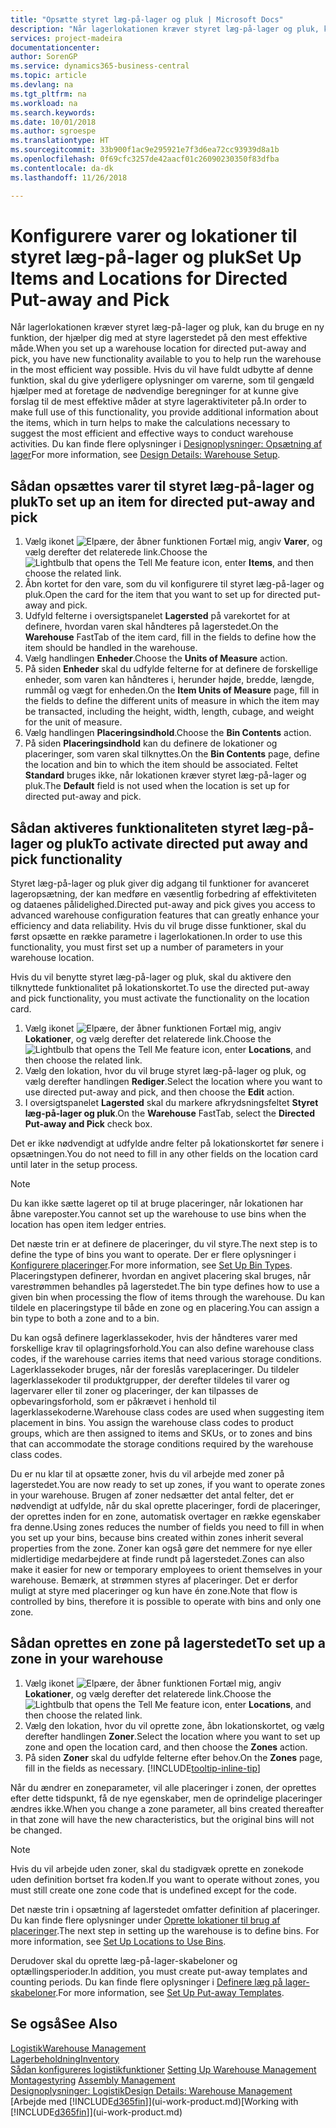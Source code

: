 ```yaml
---
title: "Opsætte styret læg-på-lager og pluk | Microsoft Docs"
description: "Når lagerlokationen kræver styret læg-på-lager og pluk, kan du bruge en ny funktion, der hjælper dig med at styre lagerstedet på den mest effektive måde."
services: project-madeira
documentationcenter: 
author: SorenGP
ms.service: dynamics365-business-central
ms.topic: article
ms.devlang: na
ms.tgt_pltfrm: na
ms.workload: na
ms.search.keywords: 
ms.date: 10/01/2018
ms.author: sgroespe
ms.translationtype: HT
ms.sourcegitcommit: 33b900f1ac9e295921e7f3d6ea72cc93939d8a1b
ms.openlocfilehash: 0f69cfc3257de42aacf01c26090230350f83dfba
ms.contentlocale: da-dk
ms.lasthandoff: 11/26/2018

---
```

# <a name="set-up-items-and-locations-for-directed-put-away-and-pick"></a><span data-ttu-id="da131-103">Konfigurere varer og lokationer til styret læg-på-lager og pluk</span><span class="sxs-lookup"><span data-stu-id="da131-103">Set Up Items and Locations for Directed Put-away and Pick</span></span>
<span data-ttu-id="da131-104">Når lagerlokationen kræver styret læg-på-lager og pluk, kan du bruge en ny funktion, der hjælper dig med at styre lagerstedet på den mest effektive måde.</span><span class="sxs-lookup"><span data-stu-id="da131-104">When you set up a warehouse location for directed put-away and pick, you have new functionality available to you to help run the warehouse in the most efficient way possible.</span></span> <span data-ttu-id="da131-105">Hvis du vil have fuldt udbytte af denne funktion, skal du give yderligere oplysninger om varerne, som til gengæld hjælper med at foretage de nødvendige beregninger for at kunne give forslag til de mest effektive måder at styre lageraktiviteter på.</span><span class="sxs-lookup"><span data-stu-id="da131-105">In order to make full use of this functionality, you provide additional information about the items, which in turn helps to make the calculations necessary to suggest the most efficient and effective ways to conduct warehouse activities.</span></span> <span data-ttu-id="da131-106">Du kan finde flere oplysninger i [Designoplysninger: Opsætning af lager](design-details-warehouse-setup.md)</span><span class="sxs-lookup"><span data-stu-id="da131-106">For more information, see [Design Details: Warehouse Setup](design-details-warehouse-setup.md).</span></span>

## <a name="to-set-up-an-item-for-directed-put-away-and-pick"></a><span data-ttu-id="da131-107">Sådan opsættes varer til styret læg-på-lager og pluk</span><span class="sxs-lookup"><span data-stu-id="da131-107">To set up an item for directed put-away and pick</span></span>  
1.  <span data-ttu-id="da131-108">Vælg ikonet ![Elpære, der åbner funktionen Fortæl mig](media/ui-search/search_small.png "Fortæl mig, hvad du vil foretage dig"), angiv **Varer**, og vælg derefter det relaterede link.</span><span class="sxs-lookup"><span data-stu-id="da131-108">Choose the ![Lightbulb that opens the Tell Me feature](media/ui-search/search_small.png "Tell me what you want to do") icon, enter **Items**, and then choose the related link.</span></span>  
2.  <span data-ttu-id="da131-109">Åbn kortet for den vare, som du vil konfigurere til styret læg-på-lager og pluk.</span><span class="sxs-lookup"><span data-stu-id="da131-109">Open the card for the item that you want to set up for directed put-away and pick.</span></span>
3. <span data-ttu-id="da131-110">Udfyld felterne i oversigtspanelet **Lagersted** på varekortet for at definere, hvordan varen skal håndteres på lagerstedet.</span><span class="sxs-lookup"><span data-stu-id="da131-110">On the **Warehouse** FastTab of the item card, fill in the fields to define how the item should be handled in the warehouse.</span></span>  
4.  <span data-ttu-id="da131-111">Vælg handlingen **Enheder**.</span><span class="sxs-lookup"><span data-stu-id="da131-111">Choose the **Units of Measure** action.</span></span>
5. <span data-ttu-id="da131-112">På siden **Enheder** skal du udfylde felterne for at definere de forskellige enheder, som varen kan håndteres i, herunder højde, bredde, længde, rummål og vægt for enheden.</span><span class="sxs-lookup"><span data-stu-id="da131-112">On the **Item Units of Measure** page, fill in the fields to define the different units of measure in which the item may be transacted, including the height, width, length, cubage, and weight for the unit of measure.</span></span>
6. <span data-ttu-id="da131-113">Vælg handlingen **Placeringsindhold**.</span><span class="sxs-lookup"><span data-stu-id="da131-113">Choose the **Bin Contents** action.</span></span>
7. <span data-ttu-id="da131-114">På siden **Placeringsindhold** kan du definere de lokationer og placeringer, som varen skal tilknyttes.</span><span class="sxs-lookup"><span data-stu-id="da131-114">On the **Bin Contents** page, define the location and bin to which the item should be associated.</span></span> <span data-ttu-id="da131-115">Feltet **Standard** bruges ikke, når lokationen kræver styret læg-på-lager og pluk.</span><span class="sxs-lookup"><span data-stu-id="da131-115">The **Default** field is not used when the location is set up for directed put-away and pick.</span></span>  

## <a name="to-activate-directed-put-away-and-pick-functionality"></a><span data-ttu-id="da131-116">Sådan aktiveres funktionaliteten styret læg-på-lager og pluk</span><span class="sxs-lookup"><span data-stu-id="da131-116">To activate directed put away and pick functionality</span></span>  
<span data-ttu-id="da131-117">Styret læg-på-lager og pluk giver dig adgang til funktioner for avanceret lageropsætning, der kan medføre en væsentlig forbedring af effektiviteten og dataenes pålidelighed.</span><span class="sxs-lookup"><span data-stu-id="da131-117">Directed put-away and pick gives you access to advanced warehouse configuration features that can greatly enhance your efficiency and data reliability.</span></span> <span data-ttu-id="da131-118">Hvis du vil bruge disse funktioner, skal du først opsætte en række parametre i lagerlokationen.</span><span class="sxs-lookup"><span data-stu-id="da131-118">In order to use this functionality, you must first set up a number of parameters in your warehouse location.</span></span>  

<span data-ttu-id="da131-119">Hvis du vil benytte styret læg-på-lager og pluk, skal du aktivere den tilknyttede funktionalitet på lokationskortet.</span><span class="sxs-lookup"><span data-stu-id="da131-119">To use the directed put-away and pick functionality, you must activate the functionality on the location card.</span></span>    
1.  <span data-ttu-id="da131-120">Vælg ikonet ![Elpære, der åbner funktionen Fortæl mig](media/ui-search/search_small.png "Fortæl mig, hvad du vil foretage dig"), angiv **Lokationer**, og vælg derefter det relaterede link.</span><span class="sxs-lookup"><span data-stu-id="da131-120">Choose the ![Lightbulb that opens the Tell Me feature](media/ui-search/search_small.png "Tell me what you want to do") icon, enter **Locations**, and then choose the related link.</span></span>  
2.  <span data-ttu-id="da131-121">Vælg den lokation, hvor du vil bruge styret læg-på-lager og pluk, og vælg derefter handlingen **Rediger**.</span><span class="sxs-lookup"><span data-stu-id="da131-121">Select the location where you want to use directed put-away and pick, and then choose the **Edit** action.</span></span>  
3.  <span data-ttu-id="da131-122">I oversigtspanelet **Lagersted** skal du markere afkrydsningsfeltet **Styret læg-på-lager og pluk**.</span><span class="sxs-lookup"><span data-stu-id="da131-122">On the **Warehouse** FastTab, select the **Directed Put-away and Pick** check box.</span></span>  

<span data-ttu-id="da131-123">Det er ikke nødvendigt at udfylde andre felter på lokationskortet før senere i opsætningen.</span><span class="sxs-lookup"><span data-stu-id="da131-123">You do not need to fill in any other fields on the location card until later in the setup process.</span></span>  

> [!NOTE]  
>  <span data-ttu-id="da131-124">Du kan ikke sætte lageret op til at bruge placeringer, når lokationen har åbne vareposter.</span><span class="sxs-lookup"><span data-stu-id="da131-124">You cannot set up the warehouse to use bins when the location has open item ledger entries.</span></span>  

<span data-ttu-id="da131-125">Det næste trin er at definere de placeringer, du vil styre.</span><span class="sxs-lookup"><span data-stu-id="da131-125">The next step is to define the type of bins you want to operate.</span></span> <span data-ttu-id="da131-126">Der er flere oplysninger i [Konfigurere placeringer](warehouse-how-to-set-up-bin-types.md).</span><span class="sxs-lookup"><span data-stu-id="da131-126">For more information, see [Set Up Bin Types](warehouse-how-to-set-up-bin-types.md).</span></span> <span data-ttu-id="da131-127">Placeringstypen definerer, hvordan en angivet placering skal bruges, når varestrømmen behandles på lagerstedet.</span><span class="sxs-lookup"><span data-stu-id="da131-127">The bin type defines how to use a given bin when processing the flow of items through the warehouse.</span></span> <span data-ttu-id="da131-128">Du kan tildele en placeringstype til både en zone og en placering.</span><span class="sxs-lookup"><span data-stu-id="da131-128">You can assign a bin type to both a zone and to a bin.</span></span>  

<span data-ttu-id="da131-129">Du kan også definere lagerklassekoder, hvis der håndteres varer med forskellige krav til oplagringsforhold.</span><span class="sxs-lookup"><span data-stu-id="da131-129">You can also define warehouse class codes, if the warehouse carries items that need various storage conditions.</span></span> <span data-ttu-id="da131-130">Lagerklassekoder bruges, når der foreslås vareplaceringer. Du tildeler lagerklassekoder til produktgrupper, der derefter tildeles til varer og lagervarer eller til zoner og placeringer, der kan tilpasses de opbevaringsforhold, som er påkrævet i henhold til lagerklassekoderne.</span><span class="sxs-lookup"><span data-stu-id="da131-130">Warehouse class codes are used when suggesting item placement in bins. You assign the warehouse class codes to product groups, which are then assigned to items and SKUs, or to zones and bins that can accommodate the storage conditions required by the warehouse class codes.</span></span>  

<span data-ttu-id="da131-131">Du er nu klar til at opsætte zoner, hvis du vil arbejde med zoner på lagerstedet.</span><span class="sxs-lookup"><span data-stu-id="da131-131">You are now ready to set up zones, if you want to operate zones in your warehouse.</span></span> <span data-ttu-id="da131-132">Brugen af zoner nedsætter det antal felter, det er nødvendigt at udfylde, når du skal oprette placeringer, fordi de placeringer, der oprettes inden for en zone, automatisk overtager en række egenskaber fra denne.</span><span class="sxs-lookup"><span data-stu-id="da131-132">Using zones reduces the number of fields you need to fill in when you set up your bins, because bins created within zones inherit several properties from the zone.</span></span> <span data-ttu-id="da131-133">Zoner kan også gøre det nemmere for nye eller midlertidige medarbejdere at finde rundt på lagerstedet.</span><span class="sxs-lookup"><span data-stu-id="da131-133">Zones can also make it easier for new or temporary employees to orient themselves in your warehouse.</span></span> <span data-ttu-id="da131-134">Bemærk, at strømmen styres af placeringer. Det er derfor muligt at styre med placeringer og kun have én zone.</span><span class="sxs-lookup"><span data-stu-id="da131-134">Note that flow is controlled by bins, therefore it is possible to operate with bins and only one zone.</span></span>  

## <a name="to-set-up-a-zone-in-your-warehouse"></a><span data-ttu-id="da131-135">Sådan oprettes en zone på lagerstedet</span><span class="sxs-lookup"><span data-stu-id="da131-135">To set up a zone in your warehouse</span></span>  
1.  <span data-ttu-id="da131-136">Vælg ikonet ![Elpære, der åbner funktionen Fortæl mig](media/ui-search/search_small.png "Fortæl mig, hvad du vil foretage dig"), angiv **Lokationer**, og vælg derefter det relaterede link.</span><span class="sxs-lookup"><span data-stu-id="da131-136">Choose the ![Lightbulb that opens the Tell Me feature](media/ui-search/search_small.png "Tell me what you want to do") icon, enter **Locations**, and then choose the related link.</span></span>  
2.  <span data-ttu-id="da131-137">Vælg den lokation, hvor du vil oprette zone, åbn lokationskortet, og vælg derefter handlingen **Zoner**.</span><span class="sxs-lookup"><span data-stu-id="da131-137">Select the location where you want to set up zone and open the location card, and then choose the **Zones** action.</span></span>  
3.  <span data-ttu-id="da131-138">På siden **Zoner** skal du udfylde felterne efter behov.</span><span class="sxs-lookup"><span data-stu-id="da131-138">On the **Zones** page, fill in the fields as necessary.</span></span> [!INCLUDE[tooltip-inline-tip](includes/tooltip-inline-tip_md.md)]  

<span data-ttu-id="da131-139">Når du ændrer en zoneparameter, vil alle placeringer i zonen, der oprettes efter dette tidspunkt, få de nye egenskaber, men de oprindelige placeringer ændres ikke.</span><span class="sxs-lookup"><span data-stu-id="da131-139">When you change a zone parameter, all bins created thereafter in that zone will have the new characteristics, but the original bins will not be changed.</span></span>  

> [!NOTE]  
>  <span data-ttu-id="da131-140">Hvis du vil arbejde uden zoner, skal du stadigvæk oprette en zonekode uden definition bortset fra koden.</span><span class="sxs-lookup"><span data-stu-id="da131-140">If you want to operate without zones, you must still create one zone code that is undefined except for the code.</span></span>  

<span data-ttu-id="da131-141">Det næste trin i opsætning af lagerstedet omfatter definition af placeringer. Du kan finde flere oplysninger under [Oprette lokationer til brug af placeringer](warehouse-how-to-set-up-locations-to-use-bins.md).</span><span class="sxs-lookup"><span data-stu-id="da131-141">The next step in setting up the warehouse is to define bins. For more information, see [Set Up Locations to Use Bins](warehouse-how-to-set-up-locations-to-use-bins.md).</span></span>  

<span data-ttu-id="da131-142">Derudover skal du oprette læg-på-lager-skabeloner og optællingsperioder.</span><span class="sxs-lookup"><span data-stu-id="da131-142">In addition, you must create put-away templates and counting periods.</span></span> <span data-ttu-id="da131-143">Du kan finde flere oplysninger i [Definere læg på lager-skabeloner](warehouse-how-to-set-up-put-away-templates.md).</span><span class="sxs-lookup"><span data-stu-id="da131-143">For more information, see [Set Up Put-away Templates](warehouse-how-to-set-up-put-away-templates.md).</span></span>  

## <a name="see-also"></a><span data-ttu-id="da131-144">Se også</span><span class="sxs-lookup"><span data-stu-id="da131-144">See Also</span></span>  
[<span data-ttu-id="da131-145">Logistik</span><span class="sxs-lookup"><span data-stu-id="da131-145">Warehouse Management</span></span>](warehouse-manage-warehouse.md)  
[<span data-ttu-id="da131-146">Lagerbeholdning</span><span class="sxs-lookup"><span data-stu-id="da131-146">Inventory</span></span>](inventory-manage-inventory.md)  
<span data-ttu-id="da131-147">[Sådan konfigureres logistikfunktioner](warehouse-setup-warehouse.md)   </span><span class="sxs-lookup"><span data-stu-id="da131-147">[Setting Up Warehouse Management](warehouse-setup-warehouse.md)   </span></span>  
<span data-ttu-id="da131-148">[Montagestyring](assembly-assemble-items.md)  </span><span class="sxs-lookup"><span data-stu-id="da131-148">[Assembly Management](assembly-assemble-items.md)  </span></span>  
[<span data-ttu-id="da131-149">Designoplysninger: Logistik</span><span class="sxs-lookup"><span data-stu-id="da131-149">Design Details: Warehouse Management</span></span>](design-details-warehouse-management.md)  
<span data-ttu-id="da131-150">[Arbejde med [!INCLUDE[d365fin](includes/d365fin_md.md)]](ui-work-product.md)</span><span class="sxs-lookup"><span data-stu-id="da131-150">[Working with [!INCLUDE[d365fin](includes/d365fin_md.md)]](ui-work-product.md)</span></span>  


